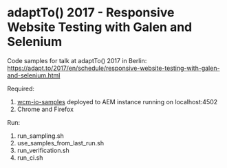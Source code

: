 adaptTo() 2017 - Responsive Website Testing with Galen and Selenium
===================================================================

Code samples for talk at adaptTo() 2017 in Berlin:<br/>
https://adapt.to/2017/en/schedule/responsive-website-testing-with-galen-and-selenium.html

Required:
1. [wcm-io-samples](https://github.com/wcm-io/wcm-io-samples) deployed to AEM instance running on localhost:4502
2. Chrome and Firefox

Run:
1. run_sampling.sh
2. use_samples_from_last_run.sh
3. run_verification.sh
4. run_ci.sh
